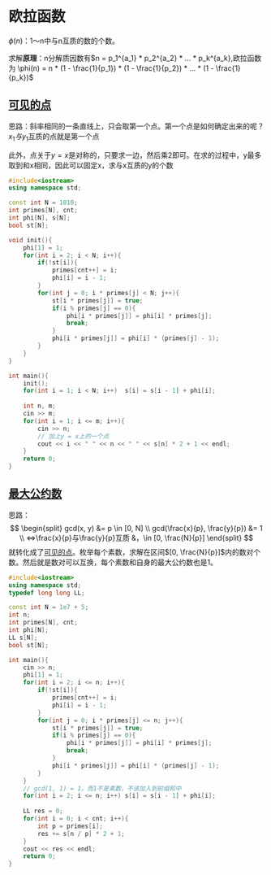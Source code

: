 # 欧拉函数

$\phi(n)$：1～n中与n互质的数的个数。

求解**原理**：n分解质因数有$n = p_1^{a_1} * p_2^{a_2} * ... * p_k^{a_k},欧拉函数为 \phi(n) = n * (1 - \frac{1}{p_1}) * (1 - \frac{1}{p_2}) * ... * (1 - \frac{1}{p_k})$

## [可见的点](https://www.acwing.com/problem/content/203/)

思路：斜率相同的一条直线上，只会取第一个点。第一个点是如何确定出来的呢？$x_1与y_1$互质的点就是第一个点

此外，点关于$y = x$是对称的，只要求一边，然后乘2即可。在求的过程中，y最多取到和x相同，因此可以固定x，求与x互质的y的个数

```c++
#include<iostream>
using namespace std;

const int N = 1010;
int primes[N], cnt;
int phi[N], s[N];
bool st[N];

void init(){
    phi[1] = 1;
    for(int i = 2; i < N; i++){
        if(!st[i]){
            primes[cnt++] = i;
            phi[i] = i - 1;
        }
        for(int j = 0; i * primes[j] < N; j++){
            st[i * primes[j]] = true;
            if(i % primes[j] == 0){
                phi[i * primes[j]] = phi[i] * primes[j];
                break;
            }
            phi[i * primes[j]] = phi[i] * (primes[j] - 1);
        }
    }
}

int main(){
    init();
    for(int i = 1; i < N; i++)  s[i] = s[i - 1] + phi[i];
    
    int n, m;
    cin >> m;
    for(int i = 1; i <= m; i++){
        cin >> n;
        // 加上y = x上的一个点
        cout << i << " " << n << " " << s[n] * 2 + 1 << endl;
    }
    return 0;
}
```



## [最大公约数](https://www.acwing.com/problem/content/222/)

思路：
$$
\begin{split}
gcd(x, y) &= p \in [0, N] \\
gcd(\frac{x}{p}, \frac{y}{p}) &= 1 \\
<=>\frac{x}{p}与\frac{y}{p}互质 &，\in [0, \frac{N}{p}]
\end{split}
$$
就转化成了[可见的点](#可见的点)。枚举每个素数，求解在区间$[0, \frac{N}{p}]$内的数对个数。然后就是数对可以互换，每个素数和自身的最大公约数也是1。

```c++
#include<iostream>
using namespace std;
typedef long long LL;

const int N = 1e7 + 5;
int n;
int primes[N], cnt;
int phi[N];
LL s[N];
bool st[N];

int main(){
    cin >> n;
    phi[1] = 1;
    for(int i = 2; i <= n; i++){
        if(!st[i]){
            primes[cnt++] = i;
            phi[i] = i - 1;
        }
        for(int j = 0; i * primes[j] <= n; j++){
            st[i * primes[j]] = true;
            if(i % primes[j] == 0){
                phi[i * primes[j]] = phi[i] * primes[j];
                break;
            }
            phi[i * primes[j]] = phi[i] * (primes[j] - 1);
        }
    }
    // gcd(1, 1) = 1，而1不是素数，不该加入到前缀和中
    for(int i = 2; i <= n; i++) s[i] = s[i - 1] + phi[i];
    
    LL res = 0;
    for(int i = 0; i < cnt; i++){
        int p = primes[i];
        res += s[n / p] * 2 + 1;
    }
    cout << res << endl;
    return 0;
}
```

